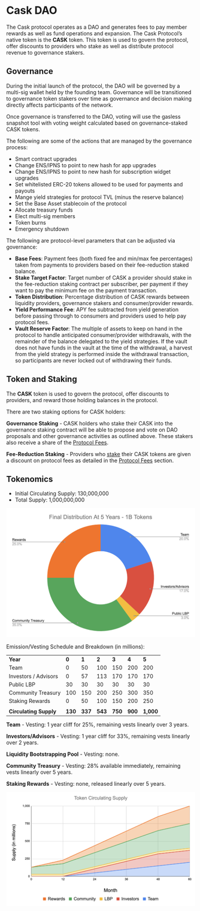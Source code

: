 # Cask DAO

The Cask protocol operates as a DAO and generates fees to pay member rewards as well as fund operations and expansion. The Cask Protocol’s native token is the **CASK** token. This token is used to govern the protocol, offer discounts to providers who stake as well as distribute protocol revenue to governance stakers.

## Governance

During the initial launch of the protocol, the DAO will be governed by a multi-sig wallet held by the founding team. Governance will be transitioned to governance token stakers over time as governance and decision making directly affects participants of the network.

Once governance is transferred to the DAO, voting will use the gasless snapshot tool with voting weight calculated based on governance-staked CASK tokens.

The following are some of the actions that are managed by the governance process:

* Smart contract upgrades
* Change ENS/IPNS to point to new hash for app upgrades
* Change ENS/IPNS to point to new hash for subscription widget upgrades
* Set whitelisted ERC-20 tokens allowed to be used for payments and payouts
* Mange yield strategies for protocol TVL (minus the reserve balance)
* Set the Base Asset stablecoin of the protocol
* Allocate treasury funds
* Elect multi-sig members
* Token burns
* Emergency shutdown

The following are protocol-level parameters that can be adjusted via governance:

* **Base Fees**: Payment fees (both fixed fee and min/max fee percentages) taken from payments to providers based on their fee-reduction staked balance.
* **Stake Target Factor**: Target number of CASK a provider should stake in the fee-reduction staking contract per subscriber, per payment if they want to pay the minimum fee on the payment transaction.
* **Token Distribution**: Percentage distribution of CASK rewards between liquidity providers, governance stakers and consumer/provider rewards.
* **Yield Performance Fee**: APY fee subtracted from yield generation before passing through to consumers and providers used to help pay protocol fees.
* **Vault Reserve Factor**: The multiple of assets to keep on hand in the protocol to handle anticipated consumer/provider withdrawals, with the remainder of the balance delegated to the yield strategies. If the vault does not have funds in the vault at the time of the withdrawal, a harvest from the yield strategy is performed inside the withdrawal transaction, so participants are never locked out of withdrawing their funds.

## Token and Staking

The **CASK** token is used to govern the protocol, offer discounts to providers, and reward those holding balances in the protocol.

There are two staking options for CASK holders:

**Governance Staking** - CASK holders who stake their CASK into the governance staking contract will be able to propose and vote on DAO proposals and other governance activities as outlined above. These stakers also receive a share of the [Protocol Fees](/protocol-fees.md).

**Fee-Reduction Staking** - Providers who [stake](/protocol-fees.md#fee-reduction-staking) their CASK tokens are given a discount on protocol fees as detailed in the [Protocol Fees](/protocol-fees.md) section.

## Tokenomics

* Initial Circulating Supply: 130,000,000
* Total Supply: 1,000,000,000

![Final Distribution At 5 Years - 1B Tokens](<.gitbook/assets/cask_final_distribution.png>)

Emission/Vesting Schedule and Breakdown (in millions):

|                        |         |         |         |         |         |           |
| ---------------------- |---------|---------|---------|---------|---------|-----------|
| **Year**               | **0**   | **1**   | **2**   | **3**   | **4**   | **5**     |
| Team                   | 0       | 50      | 100     | 150     | 200     | 200       |
| Investors / Advisors   | 0       | 57      | 113     | 170     | 170     | 170       |
| Public LBP             | 30      | 30      | 30      | 30      | 30      | 30        |
| Community Treasury     | 100     | 150     | 200     | 250     | 300     | 350       |
| Staking Rewards        | 0       | 50      | 100     | 150     | 200     | 250       |
|                        |         |         |         |         |         |           |
| **Circulating Supply** | **130** | **337** | **543** | **750** | **900** | **1,000** |

**Team** - Vesting: 1 year cliff for 25%, remaining vests linearly over 3 years.

**Investors/Advisors** - Vesting: 1 year cliff for 33%, remaining vests linearly over 2 years.

**Liquidity Bootstrapping Pool** - Vesting: none.

**Community Treasury** - Vesting: 28% available immediately, remaining vests linearly over 5 years.

**Staking Rewards** - Vesting: none, released linearly over 5 years.

![Token Supply Schedule](<.gitbook/assets/cask_circulating_supply.png>)
